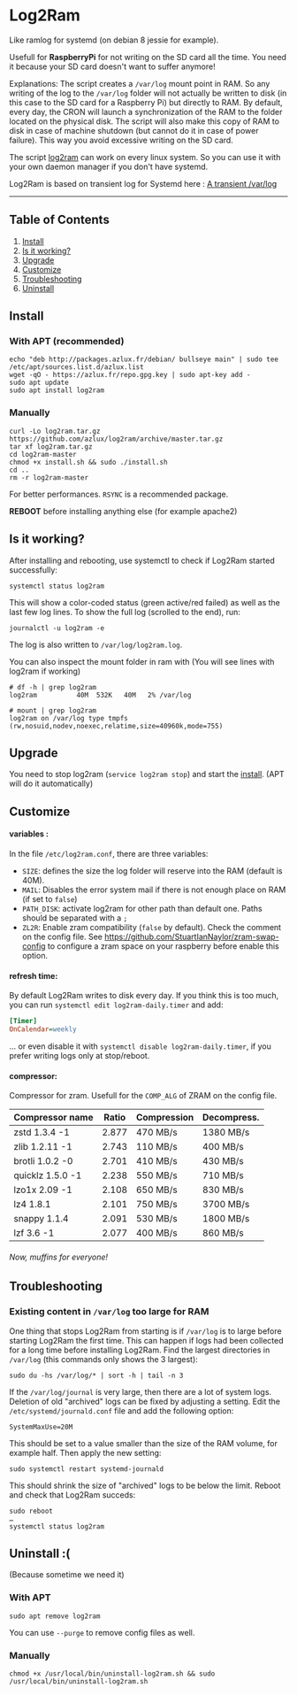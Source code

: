 # Log2Ram
Like ramlog for systemd (on debian 8 jessie for example).

Usefull for **RaspberryPi** for not writing on the SD card all the time. You need it because your SD card doesn't want to suffer anymore!

Explanations: The script creates a `/var/log` mount point in RAM. So any writing of the log to the `/var/log` folder will not actually be written to disk (in this case to the SD card for a Raspberry Pi) but directly to RAM. By default, every day, the CRON will launch a synchronization of the RAM to the folder located on the physical disk. The script will also make this copy of RAM to disk in case of machine shutdown (but cannot do it in case of power failure). This way you avoid excessive writing on the SD card.

The script [log2ram](https://github.com/azlux/log2ram) can work on every linux system. So you can use it with your own daemon manager if you don't have systemd.

Log2Ram is based on transient log for Systemd here : [A transient /var/log](https://www.debian-administration.org/article/661/A_transient_/var/log)

_____
## Table of Contents
1. [Install](#install)
2. [Is it working?](#is-it-working)
3. [Upgrade](#upgrade)
4. [Customize](#customize)
5. [Troubleshooting](#troubleshooting)
6. [Uninstall](#uninstall-)

## Install
### With APT (recommended)
    echo "deb http://packages.azlux.fr/debian/ bullseye main" | sudo tee /etc/apt/sources.list.d/azlux.list
    wget -qO - https://azlux.fr/repo.gpg.key | sudo apt-key add -
    sudo apt update
    sudo apt install log2ram

### Manually
    curl -Lo log2ram.tar.gz https://github.com/azlux/log2ram/archive/master.tar.gz
    tar xf log2ram.tar.gz
    cd log2ram-master
    chmod +x install.sh && sudo ./install.sh
    cd ..
    rm -r log2ram-master

For better performances. `RSYNC` is a recommended package.

**REBOOT** before installing anything else (for example apache2)

## Is it working?
After installing and rebooting, use systemctl to check if Log2Ram started successfully:

```
systemctl status log2ram
```

This will show a color-coded status (green active/red failed) as well as the last few log lines. To show the full log (scrolled to the end), run:

```
journalctl -u log2ram -e
```

The log is also written to `/var/log/log2ram.log`.

You can also inspect the mount folder in ram with (You will see lines with log2ram if working)
```
# df -h | grep log2ram
log2ram          40M  532K   40M   2% /var/log

# mount | grep log2ram
log2ram on /var/log type tmpfs (rw,nosuid,nodev,noexec,relatime,size=40960k,mode=755)
```

## Upgrade

You need to stop log2ram (`service log2ram stop`) and start the [install](#install). (APT will do it automatically)

## Customize
#### variables :
In the file `/etc/log2ram.conf`, there are three variables:

- `SIZE`: defines the size the log folder will reserve into the RAM (default is 40M).
- `MAIL`: Disables the error system mail if there is not enough place on RAM (if set to `false`)
- `PATH_DISK`: activate log2ram for other path than default one. Paths should be separated with a `;`
- `ZL2R`: Enable zram compatibility (`false` by default). Check the comment on the config file. See https://github.com/StuartIanNaylor/zram-swap-config to configure a zram space on your raspberry before enable this option.

#### refresh time:
By default Log2Ram writes to disk every day. If you think this is too much, you can run `systemctl edit log2ram-daily.timer` and add:

```ini
[Timer]
OnCalendar=weekly
```
... or even disable it with `systemctl disable log2ram-daily.timer`, if you prefer writing logs only at stop/reboot.

#### compressor:
Compressor for zram. Usefull for the `COMP_ALG` of ZRAM on the config file.

| Compressor name	     | Ratio	| Compression | Decompress. |
|------------------------|----------|-------------|-------------|
|zstd 1.3.4 -1	         | 2.877	| 470 MB/s	  | 1380 MB/s   |
|zlib 1.2.11 -1	         | 2.743    | 110 MB/s    | 400 MB/s    |
|brotli 1.0.2 -0	     | 2.701	| 410 MB/s	  | 430 MB/s    |
|quicklz 1.5.0 -1	     | 2.238	| 550 MB/s	  | 710 MB/s    |
|lzo1x 2.09 -1	         | 2.108	| 650 MB/s	  | 830 MB/s    |
|lz4 1.8.1	             | 2.101    | 750 MB/s    | 3700 MB/s   |
|snappy 1.1.4	         | 2.091	| 530 MB/s	  | 1800 MB/s   |
|lzf 3.6 -1	             | 2.077	| 400 MB/s	  | 860 MB/s    |

###### Now, muffins for everyone!

## Troubleshooting

### Existing content in `/var/log` too large for RAM

One thing that stops Log2Ram from starting is if `/var/log` is to large before starting Log2Ram the first time. This can happen if logs had been collected for a long time before installing Log2Ram. Find the largest directories in `/var/log` (this commands only shows the 3 largest):

```
sudo du -hs /var/log/* | sort -h | tail -n 3
```

If the `/var/log/journal` is very large, then there are a lot of system logs. Deletion of old "archived" logs can be fixed by adjusting a setting. Edit the `/etc/systemd/journald.conf` file and add the following option:

```
SystemMaxUse=20M
```

This should be set to a value smaller than the size of the RAM volume, for example half. Then apply the new setting:

```
sudo systemctl restart systemd-journald
```

This should shrink the size of "archived" logs to be below the limit. Reboot and check that Log2Ram succeds:

```
sudo reboot
…
systemctl status log2ram
```

## Uninstall :(
(Because sometime we need it)
### With APT
```
sudo apt remove log2ram
```
You can use `--purge` to remove config files as well.

### Manually
```
chmod +x /usr/local/bin/uninstall-log2ram.sh && sudo /usr/local/bin/uninstall-log2ram.sh
```
